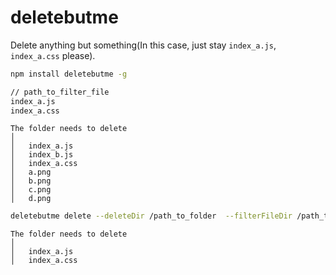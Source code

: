 # deletebutme

Delete anything but something(In this case, just stay `index_a.js`, `index_a.css` please).

```sh
npm install deletebutme -g
```

```txt
// path_to_filter_file
index_a.js
index_a.css
```

```
The folder needs to delete
│
│   index_a.js
│   index_b.js
│   index_a.css
│   a.png
│   b.png
│   c.png
│   d.png
```

```sh
deletebutme delete --deleteDir /path_to_folder  --filterFileDir /path_to_filter_file
```

```
The folder needs to delete
│
│   index_a.js
│   index_a.css
```